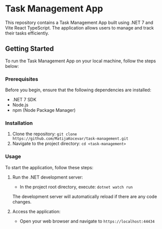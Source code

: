 # Task Management App

This repository contains a Task Management App built using .NET 7 and Vite React TypeScript. The application allows users to manage and track their tasks efficiently.

## Getting Started

To run the Task Management App on your local machine, follow the steps below:

### Prerequisites

Before you begin, ensure that the following dependencies are installed:

- .NET 7 SDK
- Node.js
- npm (Node Package Manager)

### Installation

1. Clone the repository: `git clone https://github.com/MatijaKocevar/task-management.git`
2. Navigate to the project directory: `cd <task-management>`

### Usage

To start the application, follow these steps:

1. Run the .NET development server:

   - In the project root directory, execute: `dotnet watch run`

   The development server will automatically reload if there are any code changes.

2. Access the application:
   - Open your web browser and navigate to `https://localhost:44434`
